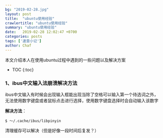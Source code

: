 ```yaml
---
bg: "2019-02-28.jpg"
layout: post
title:  "ubuntu使用经验"
crawlertitle: "ubuntu使用经验"
summary: "ubuntu使用经验"
date:   2019-02-28 12:02:47 +0700
categories: posts
tags: ['速查小记']
author: Chaf
---
```


本文介绍本人在使用ubuntu过程中遇到的一些问题以及解决方案

* TOC
{:toc}
### 1、ibus中文输入法崩溃解决方法

ibus中文输入有时候会出现输入框能出现当除了空格可以输入第一个待选词之外，无法使用数字键盘或者鼠标点击进行选择，使用数字键盘选择时会自动输入该数字

**解决方法**：

```shell
$ ～/.cache/ibus/libpinyin
```

清理缓存可以解决（但是好像一段时间后复发？）